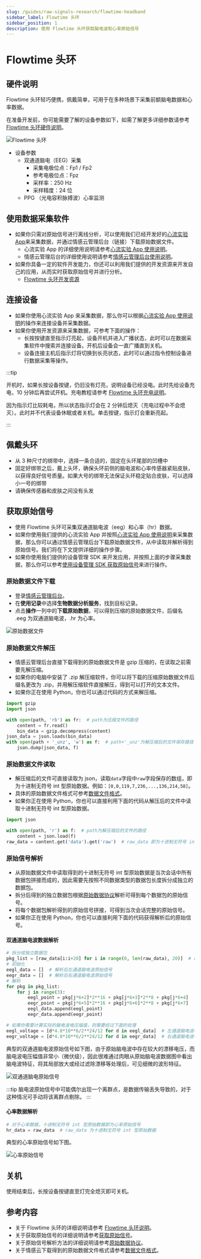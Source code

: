 ```yaml
---
slug: /guides/raw-signals-research/flowtime-headband
sidebar_label: Flowtime 头环
sidebar_position: 1
description: 使用 Flowtime 头环获取脑电波和心率原始信号
---
```


# Flowtime 头环

## 硬件说明

Flowtime 头环轻巧便携，佩戴简单，可用于在多种场景下采集前额脑电数据和心率数据。

在准备开发前，你可能需要了解的设备参数如下，如需了解更多详细参数请参考 [Flowtime 头环硬件说明](./链接到设备-Flowtime头环硬件说明)。

![Flowtime 头环](./image/flowtime-headband.png)

- 设备参数
  - 双通道脑电（EEG）采集
    - 采集电极位点：Fp1 / Fp2
    - 参考电极位点：Fpz
    - 采样率：250 Hz
    - 采样精度：24 位
  - PPG （光电容积脉搏波）心率监测

## 使用数据采集软件

- 如果你只需对原始信号进行离线分析，可以使用我们已经开发好的[心流实验 App](./)来采集数据，并通过情感云管理后台（链接）下载原始数据文件。
  - 心流实验 App 的详细使用说明请参考[心流实验 App 使用说明](./)。
  - 情感云管理后台的详细使用说明请参考[情感云管理后台使用说明](./)。
- 如果你具备一定的软件开发能力，你还可以利用我们提供的开发资源来开发自己的应用，从而实时获取原始信号并进行分析。
  -  [Flowtime 头环开发资源](./链接到设备-Flowtime头环开发资源)

## 连接设备

- 如果你使用心流实验 App 来采集数据，那么你可以根据[心流实验 App 使用说明](./)的操作来连接设备并采集数据。
- 如果你使用开发资源来采集数据，可参考下面的操作：
  - 长按按键直至指示灯亮起，设备开机并进入广播状态，此时可以在数据采集软件中搜索并连接设备。开机后设备会一直广播直到关机。
  - 设备连接主机后指示灯将切换到长亮状态，此时可以通过指令控制设备进行数据采集等操作。

:::tip

开机时，如果长按设备按键，仍旧没有灯亮，说明设备已经没电。此时先给设备充电，10 分钟后再尝试开机。充电教程请参考 [Flowtime 头环充电说明](./链接到设备-Flowtime头环使用说明-充电)。

因为指示灯比较耗电，所以状态指示灯会在 2 分钟后熄灭（充电过程中不会熄灭）。此时并不代表设备休眠或者关机。单击按键，指示灯会重新亮起。

:::

## 佩戴头环

- 从 3 种尺寸的绑带中，选择一条合适的，固定在头环尾部的凹槽中
- 固定好绑带之后，戴上头环，确保头环前侧的脑电波和心率传感器紧贴皮肤，以获得良好信号质量。如果大号的绑带无法保证头环稳定贴合皮肤，可以选择小一号的绑带
- 请确保传感器和皮肤之间没有头发

## 获取原始信号

- 使用 Flowtime 头环可采集双通道脑电波（eeg）和心率（hr）数据。
- 如果你使用我们提供的心流实验 App 并按照[心流实验 App 使用说明](./)来采集数据，那么你可以通过情感云管理后台下载原始数据文件，从中读取并解析得到原始信号。我们将在下文提供详细的操作步骤。
- 如果你使用我们提供的设备管理 SDK 来开发应用，并按照上面的步骤采集数据，那么你可以参考[使用设备管理 SDK 获取原始信号](./链接到数据-使用设备管理SDK获取原始信号)来进行操作。

### 原始数据文件下载

- 登录[情感云管理后台](./)。
- 在**使用记录**中选择**生物数据分析服务**，找到目标记录。
- 点击**操作**一列中的**下载原始数据**，可以得到压缩的原始数据文件，后缀名 .eeg 为双通道脑电波，.hr 为心率。

![原始数据文件](./image/eeg-hr-raw-data-files.png)

### 原始数据文件解压

- 情感云管理后台直接下载得到的原始数据文件是 gzip 压缩的，在读取之前需要先解压缩。
- 如果你的电脑中安装了 .zip 解压缩软件，你可以将下载的压缩原始数据文件后缀名更改为 .zip，并用解压缩软件直接解压，得到可以打开的文本文件。
- 如果你正在使用 Python，你也可以通过代码的方式来解压缩。

```python
import gzip
import json

with open(path, 'rb') as fr:  # path为压缩文件的路径
    content = fr.read()
    bin_data = gzip.decompress(content)
json_data = json.loads(bin_data)
with open(path + '_unz', 'w') as f:  # path+'_unz'为解压缩后的文件保存路径
    json.dump(json_data, f)
```

### 原始数据文件读取

- 解压缩后的文件可直接读取为 json，读取`data`字段中`raw`字段保存的数组，即为十进制无符号 int 型原始数据。例如：`[0,0,119,7,236,...,136,214,58]`。
- 具体的原始数据文件格式可参考[数据文件格式](./)。
- 如果你正在使用 Python，你也可以直接利用下面的代码从解压后的文件中读取十进制无符号 int 型原始数据。

```python
import json

with open(path, 'r') as f:  # path为解压缩后的文件的路径
    content = json.load(f)
raw_data = content.get('data').get('raw')  # raw_data 即为十进制无符号 int 型原始数据
```

### 原始信号解析

- 从原始数据文件中读取得到的十进制无符号 int 型原始数据是当次会话中所有数据包拼接而成的，因此需要先按照不同数据类型的数据包长度拆分成独立的数据包。
- 拆分后得到的独立数据包根据[原始数据协议](./)解析可得到每个数据包的原始信号。
- 将每个数据包解析得到的原始信号拼接，可得到当次会话完整的原始信号。
- 如果你正在使用 Python，你也可以直接利用下面的代码获得解析后的原始信号。

#### 双通道脑电波数据解析

```python
# 拆分成独立数据包
pkg_list = [raw_data[i:i+20] for i in range(0, len(raw_data), 20)]  # raw_data 为十进制无符号 int 型原始数据
# 初始化
eegl_data = []  # 解析后左通道脑电波原始信号
eegr_data = []  # 解析后右通道脑电波原始信号
# 解析
for pkg in pkg_list:
    for j in range(3):
        eegl_point = pkg[j*6+2]*2**16 + pkg[j*6+3]*2**8 + pkg[j*6+4]
        eegr_point = pkg[j*6+5]*2**16 + pkg[j*6+6]*2**8 + pkg[j*6+7]
        eegl_data.append(eegl_point)
        eegr_data.append(eegr_point)

# 如果你需要计算实际的脑电波电压幅值，则需要经过下面的处理
eegl_voltage = [d*4.8*10**6/2**24/12 for d in eegl_data]  # 左通道脑电波电压
eegr_voltage = [d*4.8*10**6/2**24/12 for d in eegr_data]  # 右通道脑电波电压
```

典型的双通道脑电波原始信号如下图，由于原始脑电波中存在较大的漂移电压，而脑电波电压幅值非常小（微伏级），因此很难通过肉眼从原始脑电波数据图中看出脑电波特征，将其局部放大或经过滤除漂移等处理后，可见细微的波形特征。

![双通道脑电原始信号](./image/eeg-raw-signal.png)

:::tip
脑电波原始信号中可能偶尔出现一个离群点，是数据传输丢失导致的，对于这种情况可手动将该离群点剔除。
:::

#### 心率数据解析

```python
# 对于心率数据，十进制无符号 int 型原始数据即为心率原始信号
hr_data = raw_data  # raw_data 为十进制无符号 int 型原始数据
```

典型的心率原始信号如下图。

![心率原始信号](./image/hr-raw-signal.png)

## 关机

使用结束后，长按设备按键直至灯完全熄灭即可关机。

## 参考内容

- 关于 Flowtime 头环的详细说明请参考 [Flowtime 头环说明](./链接到设备-Flowtime头环)。
- 关于获取原始信号的详细说明请参考[获取原始信号](./链接到数据-获取原始信号)。
- 关于原始信号解析方法的详细说明请参考[原始数据协议](./)。
- 关于情感云下载得到的原始数据文件格式请参考[数据文件格式](./)。
